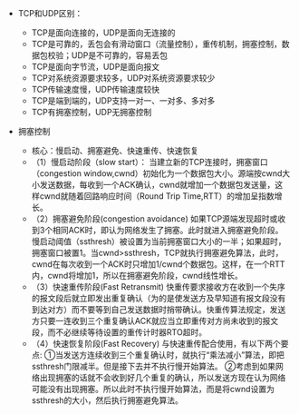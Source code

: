 - TCP和UDP区别：
  - TCP是面向连接的，UDP是面向无连接的
  - TCP是可靠的，丢包会有滑动窗口（流量控制），重传机制，拥塞控制，数据包校验；UDP是不可靠的，容易丢包
  - TCP是面向字节流，UDP是面向报文
  - TCP对系统资源要求较多，UDP对系统资源要求较少
  - TCP传输速度慢，UDP传输速度较快
  - TCP是端到端的，UDP支持一对一、一对多、多对多
  - TCP有拥塞控制，UDP无拥塞控制

- 拥塞控制
  - 核心：慢启动、拥塞避免、快速重传、快速恢复 
  - （1）慢启动阶段（slow start）：
    当建立新的TCP连接时，拥塞窗口（congestion window,cwnd）初始化为一个数据包大小。源端按cwnd大小发送数据，每收到一个ACK确认，cwnd就增加一个数据包发送量，这样cwnd就随着回路响应时间（Round Trip Time,RTT）的增加呈指数增长。
  - （2）拥塞避免阶段(congestion avoidance)
    如果TCP源端发现超时或收到3个相同ACK时，即认为网络发生了拥塞。此时就进入拥塞避免阶段。慢启动阈值（ssthresh）被设置为当前拥塞窗口大小的一半；如果超时，拥塞窗口被置1。当cwnd>ssthresh，TCP就执行拥塞避免算法，此时，cwnd在每次收到一个ACK时只增加1/cwnd个数据包。这样，在一个RTT内，cwnd将增加1，所以在拥塞避免阶段，cwnd线性增长。
  - （3）快速重传阶段(Fast Retransmit)
    快重传要求接收方在收到一个失序的报文段后就立即发出重复确认（为的是使发送方及早知道有报文段没有到达对方）而不要等到自己发送数据时捎带确认。快重传算法规定，发送方只要一连收到三个重复确认ACK就应当立即重传对方尚未收到的报文段，而不必继续等待设置的重传计时器RTO超时。
  - （4）快速恢复阶段(Fast Recovery)
    与快速重传配合使用，有以下两个要点:
    ①当发送方连续收到三个重复确认时，就执行“乘法减小”算法，即把ssthresh门限减半。但是接下去并不执行慢开始算法。
    ②考虑到如果网络出现拥塞的话就不会收到好几个重复的确认，所以发送方现在认为网络可能没有出现拥塞。所以此时不执行慢开始算法，而是将cwnd设置为ssthresh的大小，然后执行拥塞避免算法。
   
